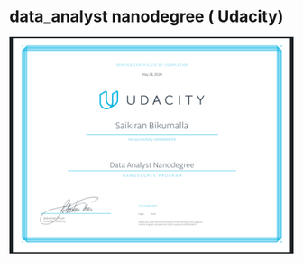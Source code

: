 # data_analyst nanodegree ( Udacity)

![Udacity Data Analyst Nanodegree](data_analyst_nanodegree.png)
